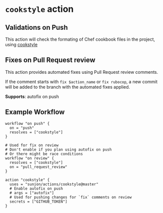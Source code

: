 # `cookstyle` action

## Validations on Push

This action will check the formating of Chef cookbook files in the project, using
[cookstyle](https://github.com/chef/cookstyle)

## Fixes on Pull Request review

This action provides automated fixes using Pull Request review comments.

If the comment starts with `fix $action_name` or `fix rubocop`, a new commit will
be added to the branch with the automated fixes applied.

**Supports**: autofix on push

## Example Workflow

```hcl
workflow "on push" {
  on = "push"
  resolves = ["cookstyle"]
}

# Used for fix on review
# Don't enable if you plan using autofix on push
# Or there might be race conditions
workflow "on review" {
  resolves = ["cookstyle"]
  on = "pull_request_review"
}

action "cookstyle" {
  uses = "sunjon/actions/cookstyle@master"
  # Enable autofix on push
  # args = ["autofix"]
  # Used for pushing changes for `fix` comments on review
  secrets = ["GITHUB_TOKEN"]
}
```
